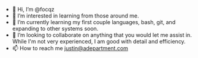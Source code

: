 - 👋 Hi, I’m @focqz
- 👀 I’m interested in learning from those around me.
- 🌱 I’m currently learning my first couple languages, bash, git, and expanding to other systems soon.
- 💞️ I’m looking to collaborate on anything that you would let me assist in. While I'm not very experienced, I am good with detail and efficiency.
- 📫 How to reach me justin@adepartment.com

<!---
focqz/focqz is a ✨ special ✨ repository because its `README.md` (this file) appears on your GitHub profile.
You can click the Preview link to take a look at your changes.
--->
